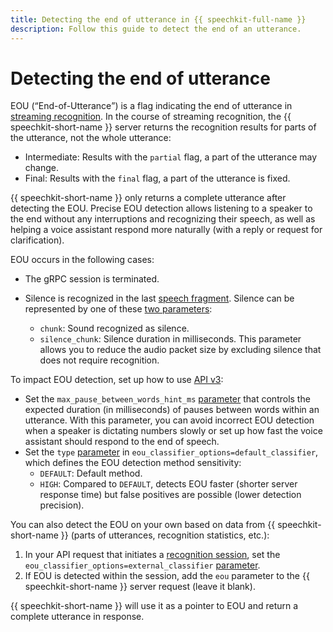 ```yaml
---
title: Detecting the end of utterance in {{ speechkit-full-name }}
description: Follow this guide to detect the end of an utterance.
---
```


# Detecting the end of utterance

EOU (<q>End-of-Utterance</q>) is a flag indicating the end of utterance in [streaming recognition](streaming.md). In the course of streaming recognition, the {{ speechkit-short-name }} server returns the recognition results for parts of the utterance, not the whole utterance:

* Intermediate: Results with the `partial` flag, a part of the utterance may change.
* Final: Results with the `final` flag, a part of the utterance is fixed.

{{ speechkit-short-name }} only returns a complete utterance after detecting the EOU. Precise EOU detection allows listening to a speaker to the end without any interruptions and recognizing their speech, as well as helping a voice assistant respond more naturally (with a reply or request for clarification).

EOU occurs in the following cases:

* The gRPC session is terminated.
* Silence is recognized in the last [speech fragment](streaming.md#results). Silence can be represented by one of these [two parameters](../stt-v3/api-ref/grpc/Recognizer/recognizeStreaming.md#speechkit.stt.v3.StreamingRequest):

  * `chunk`: Sound recognized as silence.
  * `silence_chunk`: Silence duration in milliseconds. This parameter allows you to reduce the audio packet size by excluding silence that does not require recognition.

To impact EOU detection, set up how to use [API v3](../stt-v3/api-ref/grpc/):

* Set the `max_pause_between_words_hint_ms` [parameter](../stt-v3/api-ref/grpc/Recognizer/recognizeStreaming.md#speechkit.stt.v3.DefaultEouClassifier) that controls the expected duration (in milliseconds) of pauses between words within an utterance. With this parameter, you can avoid incorrect EOU detection when a speaker is dictating numbers slowly or set up how fast the voice assistant should respond to the end of speech.
* Set the `type` [parameter](../stt-v3/api-ref/grpc/Recognizer/recognizeStreaming.md#speechkit.stt.v3.DefaultEouClassifier) in `eou_classifier_options=default_classifier`, which defines the EOU detection method sensitivity:
  * `DEFAULT`: Default method.
  * `HIGH`: Compared to `DEFAULT`, detects EOU faster (shorter server response time) but false positives are possible (lower detection precision).

You can also detect the EOU on your own based on data from {{ speechkit-short-name }} (parts of utterances, recognition statistics, etc.):
  1. In your API request that initiates a [recognition session](streaming.md#requests), set the `eou_classifier_options=external_classifier` [parameter](../stt-v3/api-ref/grpc/Recognizer/recognizeStreaming.md#speechkit.stt.v3.EouClassifierOptions).
  1. If EOU is detected within the session, add the `eou` parameter to the {{ speechkit-short-name }} server request (leave it blank).

  {{ speechkit-short-name }} will use it as a pointer to EOU and return a complete utterance in response.

